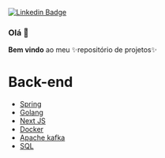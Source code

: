 [![Linkedin Badge](https://img.shields.io/badge/-LinkedIn-blue?style=flat-square&logo=Linkedin&logoColor=white&link=https://www.linkedin.com/in/fagnerpsantos/)](https://www.linkedin.com/in/aquila-tavares-67604bb7)

### Olá 👋

**Bem vindo** ao meu ✨repositório de projetos✨

<!--
- 🔭 Atualmente trabalho com Java. 
- Habilidades em construção: Python, Machine Learning e analise de dados
-->
Back-end
=================
<!--ts-->
  * [Spring](https://github.com/1-aquila-1/spring.git)
  * [Golang](https://github.com/1-aquila-1/golang)
  * [Next JS](https://github.com/1-aquila-1/nextjs)
  * [Docker](https://github.com/1-aquila-1/docker)
  * [Apache kafka](https://github.com/1-aquila-1/apache-kafka)
  * [SQL](https://github.com/1-aquila-1/sql)
<!--te-->
<!--
- 👯 I’m looking to collaborate on ...
- 🤔 I’m looking for help with ...
- 💬 Ask me about ...
- 📫 How to reach me: ...
- 😄 Pronouns: ...
- ⚡ Fun fact: ...
-->
